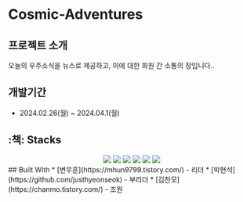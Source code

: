 # Cosmic-Adventures
## 프로젝트 소개
오늘의 우주소식을 뉴스로 제공하고, 이에 대한 회원 간 소통의 장입니다..
## 개발기간
- 2024.02.26(월) ~ 2024.04.1(월)
## :책:️ Stacks
<div align=center>
 <img src="https://img.shields.io/badge/kotlin-7F52FF?style=for-the-badge&logo=kotlin&logoColor=white">
 <img src="https://img.shields.io/badge/git-F05032?style=for-the-badge&logo=git&logoColor=white">
 <img src="https://img.shields.io/badge/github-181717?style=for-the-badge&logo=github&logoColor=white">
 <img src="https://img.shields.io/badge/supabase-3FCF8E?style=for-the-badge&logo=supabase&logoColor=white">
 <img src="https://img.shields.io/badge/spring-6DB33F?style=for-the-badge&logo=spring&logoColor=white">
 <img src="https://img.shields.io/badge/springboot-6DB33F?style=for-the-badge&logo=springboot&logoColor=white">
</div>
## Built With
* [변무훈](https://mhun9799.tistory.com/) - 리더
* [박현석](https://github.com/justhyeonseok) - 부리더
* [김찬모](https://chanmo.tistory.com/) - 조원

